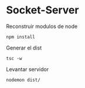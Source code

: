 # Socket-Server

Reconstruir modulos de node
```
npm install
```

Generar el dist
```
tsc -w
```

Levantar servidor

```
nodemon dist/
```
